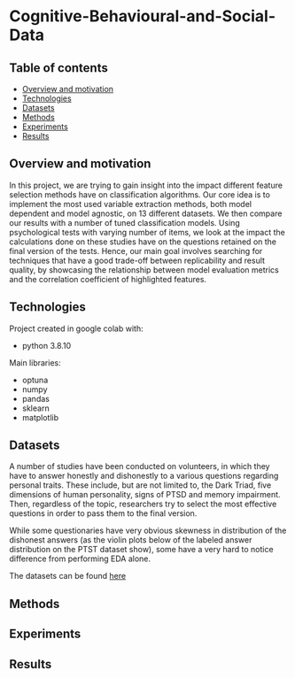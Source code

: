 # Cognitive-Behavioural-and-Social-Data

## Table of contents

* [Overview and motivation](#overview-and-motivation)
* [Technologies](#technologies)
* [Datasets](#datasets)
* [Methods](#methods)
* [Experiments](#experiments)
* [Results](#results)
## Overview and motivation

In this project, we are trying to gain insight into the impact different feature selection methods
have on classification algorithms. Our core idea is to implement the most used variable extraction
methods, both model dependent and model agnostic, on 13 different datasets. We then compare
our results with a number of tuned classification models. Using psychological tests with varying
number of items, we look at the impact the calculations done on these studies have on the questions
retained on the final version of the tests. Hence, our main goal involves searching for techniques
that have a good trade-off between replicability and result quality, by showcasing the relationship
between model evaluation metrics and the correlation coefficient of highlighted features.

## Technologies
Project created in google colab with:
* python 3.8.10

Main libraries:
* optuna
* numpy
* pandas
* sklearn
* matplotlib

## Datasets
A number of studies have been conducted on volunteers, in which they have to answer honestly and dishonestly to a various questions regarding personal traits. These include, but are not limited to, the Dark Triad, five dimensions of human personality, signs of PTSD and memory impairment. Then, regardless of the topic, researchers try to select the most effective questions in order to pass them to the final version. 

While some questionaries have very obvious skewness in distribution of the dishonest answers (as the violin plots below of the labeled answer distribution on the PTST dataset show), some have a very hard to notice difference from performing EDA alone.

The datasets can be found [here](#csbd-data)
## Methods
## Experiments
## Results
